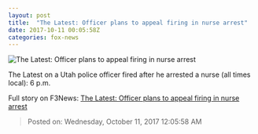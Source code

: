 ```yaml
---
layout: post
title:  "The Latest: Officer plans to appeal firing in nurse arrest"
date: 2017-10-11 00:05:58Z
categories: fox-news
---
```


![The Latest: Officer plans to appeal firing in nurse arrest](http://www.foxnews.com/content/dam/fox-news/logo/og-fn-foxnews.jpg)

The Latest on a Utah police officer fired after he arrested a nurse (all times local): 6 p.m.


Full story on F3News: [The Latest: Officer plans to appeal firing in nurse arrest](http://www.f3nws.com/n/WGzTPF)

> Posted on: Wednesday, October 11, 2017 12:05:58 AM
